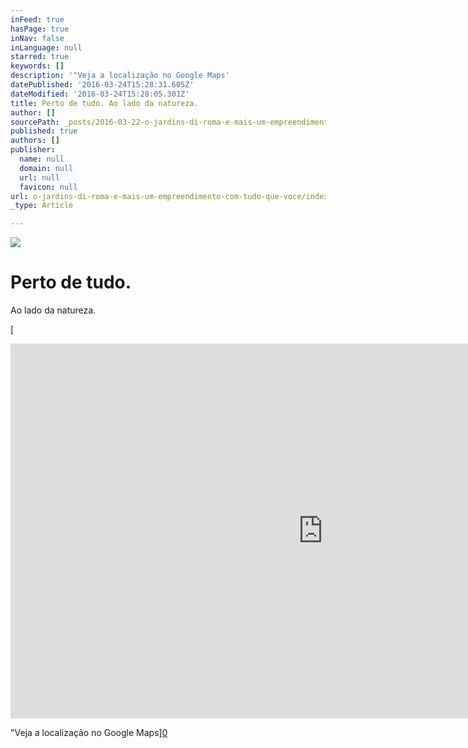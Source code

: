 ```yaml
---
inFeed: true
hasPage: true
inNav: false
inLanguage: null
starred: true
keywords: []
description: '"Veja a localização no Google Maps'
datePublished: '2016-03-24T15:28:31.605Z'
dateModified: '2016-03-24T15:28:05.301Z'
title: Perto de tudo. Ao lado da natureza.
author: []
sourcePath: _posts/2016-03-22-o-jardins-di-roma-e-mais-um-empreendimento-com-tudo-que-voce.md
published: true
authors: []
publisher:
  name: null
  domain: null
  url: null
  favicon: null
url: o-jardins-di-roma-e-mais-um-empreendimento-com-tudo-que-voce/index.html
_type: Article

---
```

![](https://the-grid-user-content.s3-us-west-2.amazonaws.com/6a37de23-b090-4f83-9c7d-84d6288e7f1c.jpg)

# Perto de tudo.  
Ao lado da natureza.

[

<iframe src="https://www.google.com/maps/embed?pb=!1m14!1m8!1m3!1d5157.228233736258!2d-47.24137301952951!3d-23.068578692491656!3m2!1i1024!2i768!4f13.1!3m3!1m2!1s0x94c8b30985bfacbd%3A0xd61cae919e4a6522!2sJardins+di+Roma%2C+Indaiatuba+-+SP%2C+Brazil!5e0!3m2!1sen!2sbr!4v1458829176755" width="1000" height="600" frameborder="0" allowfullscreen="allowfullscreen" style=""></iframe>

"Veja a localização no Google Maps][0]

[0]: href